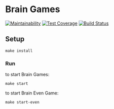 # Brain Games

[![Maintainability](https://api.codeclimate.com/v1/badges/a99a88d28ad37a79dbf6/maintainability)](https://codeclimate.com/github/codeclimate/codeclimate/maintainability)
[![Test Coverage](https://api.codeclimate.com/v1/badges/a99a88d28ad37a79dbf6/test_coverage)](https://codeclimate.com/github/codeclimate/codeclimate/test_coverage)
[![Build Status](https://travis-ci.org/gegorov/project-lvl1-s192.svg?branch=master)](https://travis-ci.org/gegorov/project-lvl1-s192)


## Setup

```
make install
```

### Run

to start Brain Games:
```
make start
```
to start Brain Even Game:
```
make start-even
```
